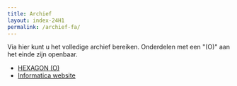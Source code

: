 ```yaml
---
title: Archief
layout: index-24H1
permalink: /archief-fa/
---
```

<!--Archief-->
Via hier kunt u het volledige archief bereiken. Onderdelen met een "(O)" aan het einde zijn openbaar.
* [HEXAGON (O)](hexagon/)
* [Informatica website](ghl/in-site/)
